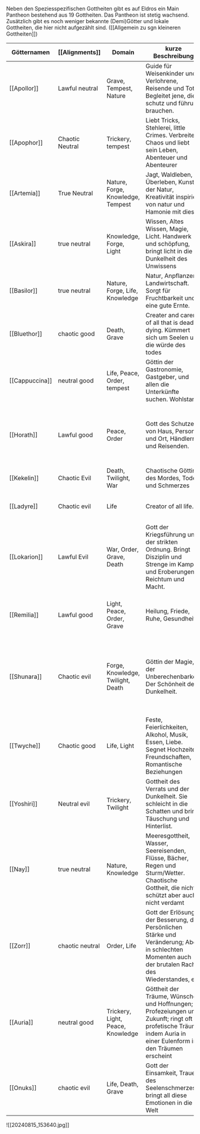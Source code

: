 Neben den Speziesspezifischen Gottheiten gibt es auf Eldros ein Main Pantheon bestehend aus 19 Gottheiten. Das Pantheon ist stetig wachsend.
Zusätzlich gibt es noch weniger bekannte (Demi)Götter und lokale Gottheiten, die hier nicht aufgezählt sind. ([[Allgemein zu sgn kleineren Gottheiten]])

| Götternamen    | [[Alignments]]  | Domain                            | kurze Beschreibung                                                                                                                                           | Symbol                                                                                                                   |
| -------------- | --------------- | --------------------------------- | ------------------------------------------------------------------------------------------------------------------------------------------------------------ | ------------------------------------------------------------------------------------------------------------------------ |
| [[Apollor]]    | Lawful neutral  | Grave, Tempest, Nature            | Guide für Weisenkinder und Verlohrene, Reisende und Tote. Begleitet jene, die schutz und führung brauchen.                                                   | Waldhütte auf füßen mit Sonne dahinter                                                                                   |
| [[Apophor]]    | Chaotic Neutral | Trickery, tempest                 | Liebt Tricks, Stehlerei, little Crimes. Verbreitet Chaos und liebt sein Leben, Abenteuer und Abenteurer                                                      | Würfel mit schlangen außenrum                                                                                            |
| [[Artemia]]    | True Neutral    | Nature, Forge, Knowledge, Tempest | Jagt, Waldleben, Überleben, Kunst der Natur, Kreativität inspiriert von natur und Hamonie mit dieser                                                         | Baum mit kunstvoll verflochtener Krone                                                                                   |
| [[Askira]]     | true neutral    | Knowledge, Forge, Light           | Wissen, Altes Wissen, Magie, Licht. Handwerk und schöpfung, bringt licht in die Dunkelheit des Unwissens                                                     | offenes Buch mit flammendem schwarzen Ball                                                                               |
| [[Basilor]]    | true neutral    | Nature, Forge, Life, Knowledge    | Natur, Anpflanzen, Landwirtschaft. Sorgt für Fruchtbarkeit und eine gute Ernte.                                                                              | Schwarzes Samen mit Keimling                                                                                             |
| [[Bluethor]]   | chaotic good    | Death, Grave                      | Creater and carer of all that is dead or dying. Kümmert sich um Seelen und die würde des todes                                                               | Fallendes Blatt                                                                                                          |
| [[Cappuccina]] | neutral good    | Life, Peace, Order, tempest       | Göttin der Gastronomie, Gastgeber, und allen die Unterkünfte suchen. Wohlstand.                                                                              | Schwarzer Tropfen zwischen gefalteten Händen                                                                             |
| [[Horath]]     | Lawful good     | Peace, Order                      | Gott des Schutzes von Haus, Person und Ort, Händlern und Reisenden.                                                                                          | Schild mit schwarzem Rahmen, blauem Wasser, einer orangener Sonne und goldenen Sternen auf rot                           |
| [[Kekelin]]    | Chaotic Evil    | Death, Twilight, War              | Chaotische Göttin des Mordes, Todes und Schmerzes                                                                                                            | Geschwungener Dolch mit Auge                                                                                             |
| [[Ladyre]]     | Chaotic evil    | Life                              | Creator of all life.                                                                                                                                         | Schwarz ausgefülltes Auge mit einer Welt als Iris                                                                        |
| [[Lokarion]]   | Lawful Evil     | War, Order, Grave, Death          | Gott der Kriegsführung und der strikten Ordnung. Bringt Disziplin und Strenge im Kampf und Eroberungen. Reichtum und Macht.                                  | Rad mit Linien                                                                                                           |
| [[Remilia]]    | Lawful good     | Light, Peace, Order, Grave        | Heilung, Friede, Ruhe, Gesundheit                                                                                                                            | kleiner runde Trankflasche mit sternen darin, manchmal mit Sonne auf Label                                               |
| [[Shunara]]    | Chaotic evil    | Forge, Knowledge, Twilight, Death | Göttin der Magie, der Unberechenbarkeit, Der Schönheit der Dunkelheit.                                                                                       | Feminines Gesicht mit schwarzen Langen Wellen, zwei geschlossenen und einem Offenem Auge auf der Stirn, Sonne hinter ihr |
| [[Twyche]]     | Chaotic good    | Life, Light                       | Feste, Feierlichkeiten, Alkohol, Musik, Essen, Liebe. Segnet Hochzeiten, Freundschaften, Romantische Beziehungen                                             | goldene Lyre                                                                                                             |
| [[Yoshiri]]    | Neutral evil    | Trickery, Twilight                | Gottheit des Verrats und der Dunkelheit. Sie schleicht in die Schatten und bringt Täuschung und Hinterlist.                                                  | weiße Spirale auf weiß                                                                                                   |
| [[Nay]]        | true neutral    | Nature, Knowledge                 | Meeresgottheit, Wasser, Seereisenden, Flüsse, Bächer, Regen und Sturm/Wetter. Chaotische Gottheit, die nicht schützt aber auch nicht verdamt                 | Schiff mit rotem Segel                                                                                                   |
| [[Zorr]]       | chaotic neutral | Order, Life                       | Gott der Erlösung, der Besserung, der Persönlichen Stärke und Veränderung;  Aber in schlechten Momenten auch der brutalen Rache, des Wiederstandes, etc      | Eine vernarbte Hand mit zerbrochenen Kette                                                                               |
| [[Auria]]      | neutral good    | Trickery, Light, Peace, Knowledge | Göttheit der Träume, Wünsche und Hoffnungen; Profezeiungen und Zukunft; ringt oft profetische Träume indem Auria in einer Eulenform in den Träumen erscheint | Goldene Eule                                                                                                             |
| [[Onuks]]      | chaotic evil    | Life, Death, Grave                | Gott der Einsamkeit, Trauer, des Seelenschmerzes; bringt all diese Emotionen in die Welt                                                                     | Ein Gehirn mit schwarzen Kringel                                                                                         |

![[20240815_153640.jpg]]